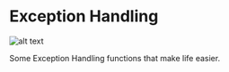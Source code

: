 Exception Handling
==================

![alt text](https://travis-ci.org/burner/ExceptionHandling.svg?branch=master)

Some Exception Handling functions that make life easier.
